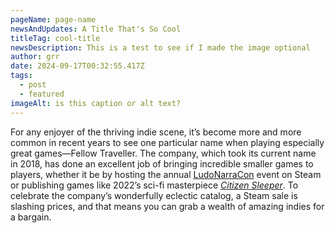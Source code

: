 ```yaml
---
pageName: page-name
newsAndUpdates: A Title That's So Cool
titleTag: cool-title
newsDescription: This is a test to see if I made the image optional
author: grr
date: 2024-09-17T00:32:55.417Z
tags:
  - post
  - featured
imageAlt: is this caption or alt text?
---
```

For any enjoyer of the thriving indie scene, it’s become more and more common in recent years to see one particular name when playing especially great games—Fellow Traveller. The company, which took its current name in 2018, has done an excellent job of bringing incredible smaller games to players, whether it be by hosting the annual [LudoNarraCon](https://kotaku.com/steam-ludonarracon-2024-demos-afterlove-ep-1851469561) event on Steam or publishing games like 2022’s sci-fi masterpiece *[Citizen Sleeper](https://kotaku.com/citizen-sleeper-rpg-game-pass-second-anniversary-1851449590)*. To celebrate the company’s wonderfully eclectic catalog, a Steam sale is slashing prices, and that means you can grab a wealth of amazing indies for a bargain.